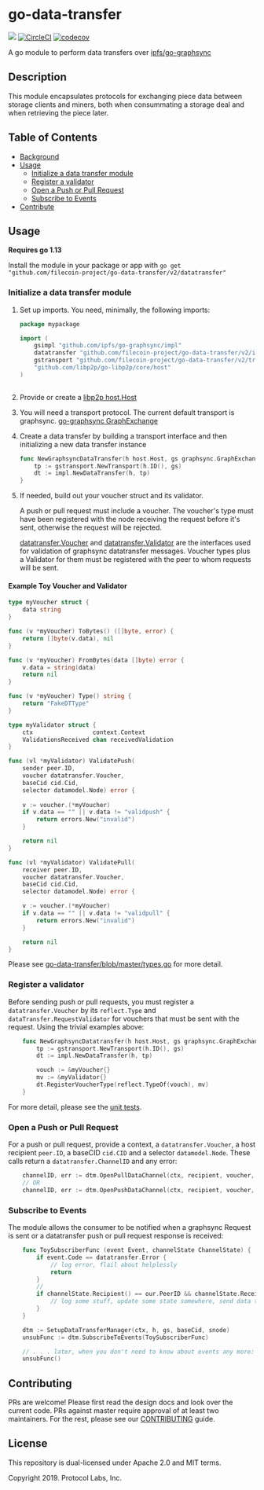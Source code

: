 # go-data-transfer
[![](https://img.shields.io/badge/made%20by-Protocol%20Labs-blue.svg?style=flat-square)](http://ipn.io)
[![CircleCI](https://circleci.com/gh/filecoin-project/go-data-transfer.svg?style=svg)](https://circleci.com/gh/filecoin-project/go-data-transfer)
[![codecov](https://codecov.io/gh/filecoin-project/go-data-transfer/branch/master/graph/badge.svg)](https://codecov.io/gh/filecoin-project/go-data-transfer)

A go module to perform data transfers over [ipfs/go-graphsync](https://github.com/ipfs/go-graphsync)

## Description
This module encapsulates protocols for exchanging piece data between storage clients and miners, both when consummating a storage deal and when retrieving the piece later. 

## Table of Contents
* [Background](https://github.com/filecoin-project/go-data-transfer/tree/master#background)
* [Usage](https://github.com/filecoin-project/go-data-transfer/tree/master#usage)
    * [Initialize a data transfer module](https://github.com/filecoin-project/go-data-transfer/tree/master#initialize-a-data-transfer-module)
    * [Register a validator](https://github.com/filecoin-project/go-data-transfer/tree/master#register-a-validator)
    * [Open a Push or Pull Request](https://github.com/filecoin-project/go-data-transfer/tree/master#open-a-push-or-pull-request)
    * [Subscribe to Events](https://github.com/filecoin-project/go-data-transfer/tree/master#subscribe-to-events)
* [Contribute](https://github.com/filecoin-project/go-data-transfer/tree/master#contribute)

## Usage

**Requires go 1.13**

Install the module in your package or app with `go get "github.com/filecoin-project/go-data-transfer/v2/datatransfer"`


### Initialize a data transfer module
1. Set up imports. You need, minimally, the following imports:
    ```go
    package mypackage

    import (
        gsimpl "github.com/ipfs/go-graphsync/impl"
        datatransfer "github.com/filecoin-project/go-data-transfer/v2/impl"
        gstransport "github.com/filecoin-project/go-data-transfer/v2/transport/graphsync"
        "github.com/libp2p/go-libp2p/core/host"
    )
            
    ```
1. Provide or create a [libp2p host.Host](https://github.com/libp2p/go-libp2p-examples/tree/master/libp2p-host)
1. You will need a transport protocol. The current default transport is graphsync. [go-graphsync GraphExchange](https://github.com/ipfs/go-graphsync#initializing-a-graphsync-exchange)
1. Create a data transfer by building a transport interface and then initializing a new data transfer instance
    ```go
    func NewGraphsyncDataTransfer(h host.Host, gs graphsync.GraphExchange) {
        tp := gstransport.NewTransport(h.ID(), gs)
        dt := impl.NewDataTransfer(h, tp)
    }
    ```

1. If needed, build out your voucher struct and its validator. 
    
    A push or pull request must include a voucher. The voucher's type must have been registered with 
    the node receiving the request before it's sent, otherwise the request will be rejected.  

    [datatransfer.Voucher](https://github.com/filecoin-project/go-data-transfer/blob/21dd66ba370176224114b13030ee68cb785fadb2/datatransfer/types.go#L17)
    and [datatransfer.Validator](https://github.com/filecoin-project/go-data-transfer/blob/21dd66ba370176224114b13030ee68cb785fadb2/datatransfer/types.go#L153)
    are the interfaces used for validation of graphsync datatransfer messages.  Voucher types plus a Validator for them must be registered
    with the peer to whom requests will be sent.  

#### Example Toy Voucher and Validator
```go
type myVoucher struct {
	data string
}

func (v *myVoucher) ToBytes() ([]byte, error) {
	return []byte(v.data), nil
}

func (v *myVoucher) FromBytes(data []byte) error {
	v.data = string(data)
	return nil
}

func (v *myVoucher) Type() string {
	return "FakeDTType"
}

type myValidator struct {
	ctx                 context.Context
	ValidationsReceived chan receivedValidation
}

func (vl *myValidator) ValidatePush(
	sender peer.ID,
	voucher datatransfer.Voucher,
	baseCid cid.Cid,
	selector datamodel.Node) error {
    
    v := voucher.(*myVoucher)
    if v.data == "" || v.data != "validpush" {
        return errors.New("invalid")
    }   

	return nil
}

func (vl *myValidator) ValidatePull(
	receiver peer.ID,
	voucher datatransfer.Voucher,
	baseCid cid.Cid,
	selector datamodel.Node) error {

    v := voucher.(*myVoucher)
    if v.data == "" || v.data != "validpull" {
        return errors.New("invalid")
    }   

	return nil
}

```


Please see 
[go-data-transfer/blob/master/types.go](https://github.com/filecoin-project/go-data-transfer/blob/master/types.go) 
for more detail.


### Register a validator
Before sending push or pull requests, you must register a `datatransfer.Voucher` 
by its `reflect.Type` and `dataTransfer.RequestValidator` for vouchers that
must be sent with the request.  Using the trivial examples above:
```go
    func NewGraphsyncDatatransfer(h host.Host, gs graphsync.GraphExchange) {
        tp := gstransport.NewTransport(h.ID(), gs)
        dt := impl.NewDataTransfer(h, tp)

        vouch := &myVoucher{}
        mv := &myValidator{} 
        dt.RegisterVoucherType(reflect.TypeOf(vouch), mv)
    }
```
    
For more detail, please see the [unit tests](https://github.com/filecoin-project/go-data-transfer/blob/master/impl/impl_test.go).

### Open a Push or Pull Request
For a push or pull request, provide a context, a `datatransfer.Voucher`, a host recipient `peer.ID`, a baseCID `cid.CID` and a selector `datamodel.Node`.  These
calls return a `datatransfer.ChannelID` and any error:
```go
    channelID, err := dtm.OpenPullDataChannel(ctx, recipient, voucher, baseCid, selector)
    // OR
    channelID, err := dtm.OpenPushDataChannel(ctx, recipient, voucher, baseCid, selector)

```

### Subscribe to Events

The module allows the consumer to be notified when a graphsync Request is sent or a datatransfer push or pull request response is received:

```go
    func ToySubscriberFunc (event Event, channelState ChannelState) {
        if event.Code == datatransfer.Error {
            // log error, flail about helplessly
            return
        }
        // 
        if channelState.Recipient() == our.PeerID && channelState.Received() > 0 {
            // log some stuff, update some state somewhere, send data to a channel, etc.
        }
    }

    dtm := SetupDataTransferManager(ctx, h, gs, baseCid, snode)
    unsubFunc := dtm.SubscribeToEvents(ToySubscriberFunc)

    // . . . later, when you don't need to know about events any more:
    unsubFunc()
```

## Contributing
PRs are welcome!  Please first read the design docs and look over the current code.  PRs against 
master require approval of at least two maintainers.  For the rest, please see our 
[CONTRIBUTING](https://github.com/filecoin-project/go-data-transfer/CONTRIBUTING.md) guide.

## License
This repository is dual-licensed under Apache 2.0 and MIT terms.

Copyright 2019. Protocol Labs, Inc.
